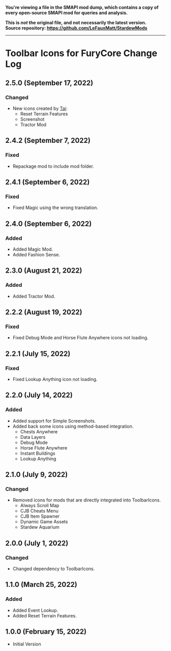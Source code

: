 **You're viewing a file in the SMAPI mod dump, which contains a copy of every open-source SMAPI mod
for queries and analysis.**

**This is _not_ the original file, and not necessarily the latest version.**  
**Source repository: https://github.com/LeFauxMatt/StardewMods**

----

# Toolbar Icons for FuryCore Change Log

## 2.5.0 (September 17, 2022)

### Changed

* New icons created by [Tai](https://www.nexusmods.com/stardewvalley/users/92060238):
    * Reset Terrain Features
    * Screenshot
    * Tractor Mod

## 2.4.2 (September 7, 2022)

### Fixed

* Repackage mod to include mod folder.

## 2.4.1 (September 6, 2022)

### Fixed

* Fixed Magic using the wrong translation.

## 2.4.0 (September 6, 2022)

### Added

* Added Magic Mod.
* Added Fashion Sense.

## 2.3.0 (August 21, 2022)

### Added

* Added Tractor Mod.

## 2.2.2 (August 19, 2022)

### Fixed

* Fixed Debug Mode and Horse Flute Anywhere icons not loading.

## 2.2.1 (July 15, 2022)

### Fixed

* Fixed Lookup Anything icon not loading.

## 2.2.0 (July 14, 2022)

### Added

* Added support for Simple Screenshots.
* Added back some icons using method-based integration.
    * Chests Anywhere
    * Data Layers
    * Debug Mode
    * Horse Flute Anywhere
    * Instant Buildings
    * Lookup Anything

## 2.1.0 (July 9, 2022)

### Changed

* Removed icons for mods that are directly integrated into ToolbarIcons.
    * Always Scroll Map
    * CJB Cheats Menu
    * CJB Item Spawner
    * Dynamic Game Assets
    * Stardew Aquarium

## 2.0.0 (July 1, 2022)

### Changed

* Changed dependency to ToolbarIcons.

## 1.1.0 (March 25, 2022)

### Added

* Added Event Lookup.
* Added Reset Terrain Features.

## 1.0.0 (February 15, 2022)

* Initial Version